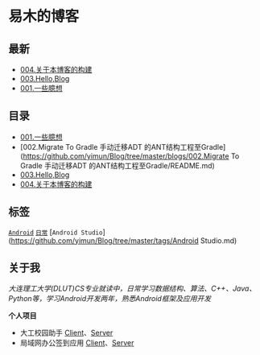 # 易木的博客
## 最新
- [004.关于本博客的构建](https://github.com/yimun/Blog/tree/master/blogs/004.关于本博客的构建/README.md)
- [003.Hello,Blog](https://github.com/yimun/Blog/tree/master/blogs/003.Hello,Blog/README.md)
- [001.一些臆想](https://github.com/yimun/Blog/tree/master/blogs/001.一些臆想/README.md)


## 目录
- [001.一些臆想](https://github.com/yimun/Blog/tree/master/blogs/001.一些臆想/README.md)
- [002.Migrate To Gradle 手动迁移ADT 的ANT结构工程至Gradle](https://github.com/yimun/Blog/tree/master/blogs/002.Migrate To Gradle 手动迁移ADT 的ANT结构工程至Gradle/README.md)
- [003.Hello,Blog](https://github.com/yimun/Blog/tree/master/blogs/003.Hello,Blog/README.md)
- [004.关于本博客的构建](https://github.com/yimun/Blog/tree/master/blogs/004.关于本博客的构建/README.md)


## 标签
[``Android``](https://github.com/yimun/Blog/tree/master/tags/Android.md) [``日常``](https://github.com/yimun/Blog/tree/master/tags/日常.md) [``Android Studio``](https://github.com/yimun/Blog/tree/master/tags/Android Studio.md) 

## 关于我
*大连理工大学(DLUT)CS专业就读中，日常学习数据结构、算法、C++、Java、Python等，学习Android开发两年，熟悉Android框架及应用开发*

**个人项目**<p>
- 大工校园助手
[Client](https://github.com/yimun/Duthelper)、[Server](https://github.com/yimun/dut-server)
- 局域网办公签到应用
[Client](https://github.com/yimun/CheckIn)、[Server](https://github.com/yimun/SignSheetServer)
